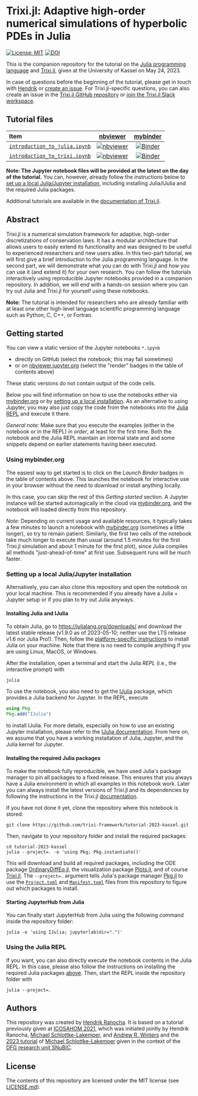 # Trixi.jl: Adaptive high-order numerical simulations of hyperbolic PDEs in Julia

[![License: MIT](https://img.shields.io/badge/License-MIT-success.svg)](https://opensource.org/licenses/MIT)
[![DOI](https://zenodo.org/badge/DOI/TODO.svg)](https://doi.org/TODO)

This is the companion repository for the tutorial on the
[Julia programming language](https://julialang.org) and
[Trixi.jl](https://github.com/trixi-framework/Trixi.jl),
given at the University of Kassel on May 24, 2023.

In case of questions before the beginning of the tutorial, please get in touch with
[Hendrik](https://ranocha.de) or
[create an issue](https://github.com/trixi-framework/tutorial-2023-kassel/issues/new).
For Trixi.jl-specific questions, you can also create an issue in the
[Trixi.jl GitHub repository](https://github.com/trixi-framework/Trixi.jl)
or
[join the Trixi.jl Slack workspace](https://join.slack.com/t/trixi-framework/shared_invite/zt-sgkc6ppw-6OXJqZAD5SPjBYqLd8MU~g).


## Tutorial files

| Item | [nbviewer](https://nbviewer.jupyter.org/) | [mybinder](https://mybinder.org/) |
|:-|:-:|:-:|
| [`introduction_to_julia.ipynb`](introduction_to_julia.ipynb) | [![nbviewer](https://raw.githubusercontent.com/jupyter/design/master/logos/Badges/nbviewer_badge.svg)](https://nbviewer.jupyter.org/github/trixi-framework/tutorial-2023-kassel/blob/main/introduction_to_julia.ipynb) | [![Binder](https://mybinder.org/badge_logo.svg)](https://mybinder.org/v2/gh/trixi-framework/tutorial-2023-kassel/HEAD?filepath=introduction_to_julia.ipynb) |
| [`introduction_to_trixi.ipynb`](introduction_to_trixi.ipynb) | [![nbviewer](https://raw.githubusercontent.com/jupyter/design/master/logos/Badges/nbviewer_badge.svg)](https://nbviewer.jupyter.org/github/trixi-framework/tutorial-2023-kassel/blob/main/introduction_to_trixi.ipynb) | [![Binder](https://mybinder.org/badge_logo.svg)](https://mybinder.org/v2/gh/trixi-framework/tutorial-2023-kassel/HEAD?filepath=introduction_to_trixi.ipynb) |

**Note: The Jupyter notebook files will be provided at the latest on the day of the
tutorial.** You can, however, already follow the instructions
below to
[set up a local Julia/Jupyter installation](#setting-up-a-local-juliajupyter-installation),
including installing Julia/IJulia and the required Julia packages.

Additional tutorials are available in the
[documentation of Trixi.jl](https://trixi-framework.github.io/Trixi.jl/stable/).


## Abstract

Trixi.jl is a numerical simulation framework for adaptive, high-order
discretizations of conservation laws. It has a modular architecture that
allows users to easily extend its functionality and was designed to be
useful to experienced researchers and new users alike.
In this two-part tutorial, we will first give a brief introduction to the
Julia programming language. In the second part, we will
demonstrate what you can do with Trixi.jl and how you can use it (and extend it)
for your own research. You can follow the tutorials interactively
using reproducible Jupyter notebooks provided in a companion repository.
In addition, we will end with a hands-on session where you can try out
Julia and Trixi.jl for yourself using these notebooks.

**Note:** The tutorial is intended for researchers who are already
familiar with at least one other high-level language scientific programming
language such as Python, C, C++, or Fortran.


## Getting started

You can view a static version of the Jupyter notebooks `*.ipynb`

- directly on GitHub (select the notebook; this may fail sometimes)
- or on [nbviewer.jupyter.org](https://nbviewer.jupyter.org/)
  (select the "render" badges in the table of contents above)

These static versions do not contain output of the code cells.

Below you will find information on how to use the notebooks either via
[mybinder.org](#using-mybinderorg) or by
[setting up a local installation](#setting-up-a-local-juliajupyter-installation).
As an alternative to using Jupyter, you may also just copy the code from the
notebooks into the [Julia REPL](#using-the-julia-repl) and execute it there.

*General note:* Make sure that you execute the examples (either in the notebook
or in the REPL) *in order*, at least for the first time. Both the notebook and
the Julia REPL maintain an internal state and and some snippets depend on
earlier statements having been executed.

### Using mybinder.org

The easiest way to get started is to click on the *Launch Binder* badges
in the table of contents above.
This launches the notebook for interactive use in your browser without the need
to download or install anything locally.

In this case, you can skip the rest of this *Getting started* section. A
Jupyter instance will be started automagically in the cloud via
[mybinder.org](https://mybinder.org), and the notebook will loaded directly from
this repository.

*Note:*  Depending on current usage and available resources, it typically takes
a few minutes to launch a notebook with [mybinder.org](https://mybinder.org)
(sometimes a little longer), so try to remain patient. Similarly, the first two
cells of the notebook take much longer to execute than usual (around 1.5 minutes
for the first Trixi.jl simulation and about 1 minute for the first plot), since
Julia compiles all methods "just-ahead-of-time" at first use. Subsequent runs
will be much faster.

### Setting up a local Julia/Jupyter installation

Alternatively, you can also clone this repository and open the notebook on your
local machine. This is recommended if you already have a Julia + Jupyter setup
or if you plan to try out Julia anyways.

#### Installing Julia and IJulia

To obtain Julia, go to https://julialang.org/downloads/ and download the latest
stable release (v1.9.0 as of 2023-05-10; neither use the LTS release v1.6 nor
Julia Pro!). Then, follow the
[platform-specific instructions](https://julialang.org/downloads/platform/)
to install Julia on your machine. Note that there is no need to compile anything
if you are using Linux, MacOS, or Windows.

After the installation, open a terminal and start the Julia *REPL*
(i.e., the interactive prompt) with
```shell
julia
```
To use the notebook, you also need to get the
[IJulia](https://github.com/JuliaLang/IJulia.jl) package, which provides a Julia
backend for Jupyter. In the REPL, execute
```julia
using Pkg
Pkg.add("IJulia")
```
to install IJulia. For more details, especially on how to use an existing Jupyter
installation, please refer to the
[IJulia documentation](https://julialang.github.io/IJulia.jl/stable/).
From here on, we assume that you have a working installation of Julia, Jupyter,
and the Julia kernel for Jupyter.

#### Installing the required Julia packages

To make the notebook fully reproducible, we have used Julia's package manager
to pin all packages to a fixed release. This ensures that you always have a
Julia environment in which all examples in this notebook work. Later you can
always install the latest versions of Trixi.jl and its dependencies by following
the instructions in the Trixi.jl
[documentation](https://trixi-framework.github.io/Trixi.jl/stable/).

If you have not done it yet, clone the repository where this notebook is stored:
```shell
git clone https://github.com/trixi-framework/tutorial-2023-kassel.git
```
Then, navigate to your repository folder and install the required packages:
```shell
cd tutorial-2023-kassel
julia --project=. -e 'using Pkg; Pkg.instantiate()'
```
This will download and build all required packages, including the ODE package
[OrdinaryDiffEq.jl](https://github.com/SciML/OrdinaryDiffEq.jl),
the visualization package [Plots.jl](https://github.com/JuliaPlots/Plots.jl),
and of course [Trixi.jl](https://github.com/trixi-framework/Trixi.jl).
The `--project=.` argument tells Julia's package manager
[Pkg.jl](https://pkgdocs.julialang.org/v1/)
to use the [`Project.toml`](Project.toml) and [`Manifest.toml`](Manifest.toml)
files from this repository to figure out which packages to install.

#### Starting JupyterHub from Julia

You can finally start JupyterHub from Julia using the following command inside
the repository folder:
```shell
julia -e 'using IJulia; jupyterlab(dir=".")'
```

### Using the Julia REPL

If you want, you can also directly execute the notebook contents in the Julia
REPL. In this case, please also follow the instructions on installing the
required Julia packages [above](#installing-the-required-julia-packages). Then,
start the REPL inside the repository folder with
```shell
julia --project=.
```


## Authors

This repository was created by [Hendrik Ranocha](htttps://ranocha.de).
It is based on a tutorial previously given at
[ICOSAHOM 2021](https://github.com/trixi-framework/tutorial-2021-icosahom),
which was initiated jointly by Hendrik Ranocha,
[Michael Schlottke-Lakemper](https://lakemper.eu),
and [Andrew R. Winters](https://liu.se/en/employee/andwi94)
and the [2023 tutorial](https://github.com/trixi-framework/tutorial-2023-snubic)
of [Michael Schlottke-Lakemper](https://lakemper.eu) given in the context of the
[DFG research unit SNuBIC](https://snubic.io/).


## License

The contents of this repository are licensed under the MIT license
(see [LICENSE.md](LICENSE.md)).
